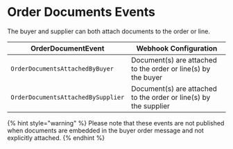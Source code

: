 # Order Documents Events

The buyer and supplier can both attach documents to the order or line.

| OrderDocumentEvent                 | Webhook Configuration                                         |
| ---------------------------------- | ------------------------------------------------------------- |
| `OrderDocumentsAttachedByBuyer`    | Document(s) are attached to the order or line(s) by the buyer    |
| `OrderDocumentsAttachedBySupplier` | Document(s) are attached to the order or line(s) by the supplier |

{% hint style="warning" %}
Please note that these events are not published when documents are embedded in the buyer order message and not explicitly attached.
{% endhint %}
